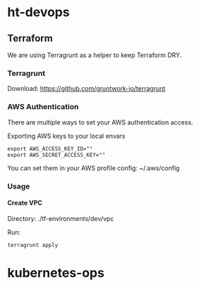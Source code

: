 # ht-devops

## Terraform
We are using Terragrunt as a helper to keep Terraform DRY.

### Terragrunt

Download:  https://github.com/gruntwork-io/terragrunt

### AWS Authentication
There are multiple ways to set your AWS authentication access.

Exporting AWS keys to your local envars
```
export AWS_ACCESS_KEY_ID=""
export AWS_SECRET_ACCESS_KEY=""
```

You can set them in your AWS profile config: ~/.aws/config

### Usage

#### Create VPC

Directory: ./tf-environments/dev/vpc

Run:
```
terragrunt apply
```
# kubernetes-ops

